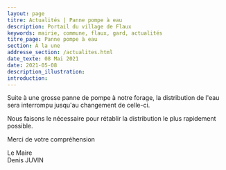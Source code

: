 ```yaml
---
layout: page
titre: Actualités | Panne pompe à eau
description: Portail du village de Flaux
keywords: mairie, commune, flaux, gard, actualités
titre_page: Panne pompe à eau
section: À la une
addresse_section: /actualites.html
date_texte: 08 Mai 2021
date: 2021-05-08
description_illustration: 
introduction: 
---
```


Suite à  une grosse panne de pompe à notre forage, la distribution de l'eau sera interrompu jusqu'au changement de celle-ci.<br>

Nous faisons le nécessaire pour rétablir la distribution le plus rapidement possible.<br>

Merci de votre compréhension<br>



Le Maire<br>
Denis JUVIN
